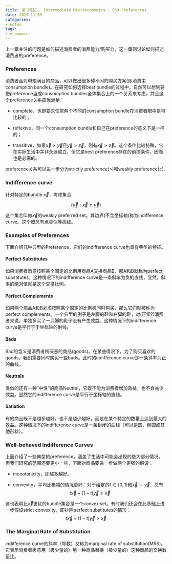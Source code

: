 ```yaml
---
title: 读书笔记 - Intermediate Microeconomics - Ch3 Preferences
date: 2019-11-05
categories:
- notes
tags: 
- economics
---
```


上一章关注的问题是如何描述消费者的消费能力/购买力，这一章则讨论如何描述消费者的preference。

### Preferences

消费者面对琳琅满目的商品，可以做出很多种不同的购买方案(即消费束consumption bundle)。在研究如何选择best bundle的过程中，自然可以想到要把preference当成consumption bundles全体集合上的一个关系来考虑，并且这个preference关系应当满足：

- complete，也即要求任意两个不同的consumption bundle在消费者眼中是可比较的；

- reflexive，同一个consumption bundle和自己在preference的意义下是一样的；

- transitive，如果$\vec{x} > \vec{y}$且$\vec{y} > \vec{z}$，则有$\vec{x} > \vec{z}$。这个条件比较特殊，它在实际生活中并非永远成立，但它是best preference存在的前提条件，因而也是必需的。

preference关系可以进一步分为strictly preference(>)和weakly preference($\geq$).

### Indifference curve

针对特定的bundle $\vec{x}$，考虑集合

$$
    \{\vec{y}: \vec{x} \geq \vec{y}\}
$$

这个集合叫做$\vec{x}$的weakly preferred set。其边界(不含坐标轴)称为indifference curve。这个概念有点类似等高线。

### Examples of Preferences

下面介绍几种典型的Preference，它们的indifference curve也具有典型的特征。

#### Perfect Substitutes

如果消费者愿意按照某个固定的比例用商品A交换商品B，那A和B就称为perfect substitutes。这种情况下的indifference curve是一条斜率为负的直线，显然，斜率的绝对值就是这个交换比例。

#### Perfect Complements

如果两个商品A和B必须按照某个固定的比例被同时购买，那么它们就被称为perfect complements。一个典型的例子是左脚的鞋和右脚的鞋，对(正常?)消费者来说，单独多买了一只脚的鞋子没有产生效益。这种情况下的indifference curve是平行于于坐标轴的射线。

#### Bads

Bad的含义是消费者所厌恶的商品(goods)。在某些情况下，为了购买喜欢的goods，我们需要同时购买一些bads。此时的indifference curve是一条斜率为正的曲线。

#### Neutrals

类似的还有一种“中性”的商品Neutral，它既不能为消费者增加效益，也不会减少效益。显然它的indifference curve是平行于坐标轴的直线。

#### Satiation

有的商品既不是越多越好，也不是越少越好，而是在某个特定的数量上达到最大的效益。这种情况下的indifference curve是一条封闭的曲线（可以是圆、椭圆或其他形状）。

### Well-behaved Indifference Curves

上面介绍了一些典型的preference，涵盖了生活中可能会出现的绝大部分情况。但我们研究的范围还要更小一些，下面对商品要进一步做两个更强的假设：

- monotonicity，即越多越好。

- convexity，平均比极端的情况更好：对于给定的$t \in (0,1)$和$\vec{x} \sim \vec{y}$，总有
$$
    t\vec{x} + (1-t)\vec{y} \geq \vec{x}
$$

这也表明比$\vec{x}$更优的bundle集合是一个convex set。有时我们还会在此基础上进一步假设strict convexity，即排除perfect substitutes的情形：
$$
    t\vec{x} + (1-t)\vec{y} > \vec{x}
$$

### The Marginal Rate of Substitution

indifference curve的斜率（导数）又称为marginal rate of substitution(MRS)。它表示消费者愿意用（极少量的）另一种商品替换（极少量的）这种商品的交换数量比。